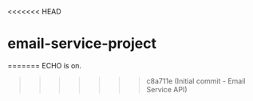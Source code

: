 <<<<<<< HEAD
# email-service-project
=======
ECHO is on.
>>>>>>> c8a711e (Initial commit - Email Service API)
